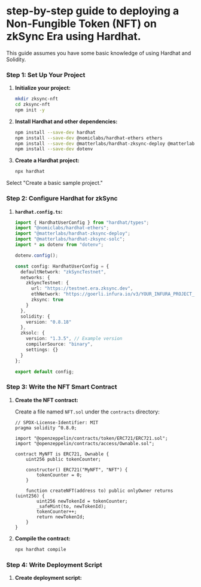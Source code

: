 # step-by-step guide to deploying a Non-Fungible Token (NFT) on zkSync Era using Hardhat. 

This guide assumes you have some basic knowledge of using Hardhat and Solidity.

### Step 1: Set Up Your Project

1. **Initialize your project:**
   ```bash
   mkdir zksync-nft
   cd zksync-nft
   npm init -y
   ```

2. **Install Hardhat and other dependencies:**
   ```bash
   npm install --save-dev hardhat
   npm install --save-dev @nomiclabs/hardhat-ethers ethers
   npm install --save-dev @matterlabs/hardhat-zksync-deploy @matterlabs/hardhat-zksync-solc
   npm install --save-dev dotenv
   ```

3. **Create a Hardhat project:**
   ```bash
   npx hardhat
   ```
Select "Create a basic sample project."

### Step 2: Configure Hardhat for zkSync

1. **`hardhat.config.ts`:**
   ```typescript
   import { HardhatUserConfig } from "hardhat/types";
   import "@nomiclabs/hardhat-ethers";
   import "@matterlabs/hardhat-zksync-deploy";
   import "@matterlabs/hardhat-zksync-solc";
   import * as dotenv from "dotenv";

   dotenv.config();

   const config: HardhatUserConfig = {
     defaultNetwork: "zkSyncTestnet",
     networks: {
       zkSyncTestnet: {
         url: "https://testnet.era.zksync.dev",
         ethNetwork: "https://goerli.infura.io/v3/YOUR_INFURA_PROJECT_ID", // Goerli testnet
         zksync: true
       }
     },
     solidity: {
       version: "0.8.18"
     },
     zksolc: {
       version: "1.3.5", // Example version
       compilerSource: "binary",
       settings: {}
     }
   };

   export default config;
   ```

### Step 3: Write the NFT Smart Contract

1. **Create the NFT contract:**

   Create a file named `NFT.sol` under the `contracts` directory:
   ```solidity
   // SPDX-License-Identifier: MIT
   pragma solidity ^0.8.0;

   import "@openzeppelin/contracts/token/ERC721/ERC721.sol";
   import "@openzeppelin/contracts/access/Ownable.sol";

   contract MyNFT is ERC721, Ownable {
       uint256 public tokenCounter;

       constructor() ERC721("MyNFT", "NFT") {
           tokenCounter = 0;
       }

       function createNFT(address to) public onlyOwner returns (uint256) {
           uint256 newTokenId = tokenCounter;
           _safeMint(to, newTokenId);
           tokenCounter++;
           return newTokenId;
       }
   }
   ```

2. **Compile the contract:**
   ```bash
   npx hardhat compile
   ```

### Step 4: Write Deployment Script

1. **Create deployment script:**
